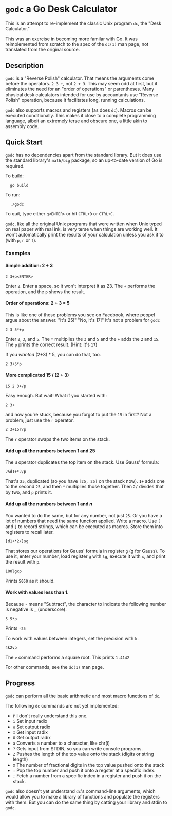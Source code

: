 # `godc` a Go Desk Calculator

This is an attempt to re-implement the classic Unix program `dc`, the "Desk Calculator."

This was an exercise in becoming more familar with Go. It was
reimplemented from scratch to the spec of the `dc(1)` man page, not translated from the original source.

## Description

`godc` is a "Reverse Polish" calculator. That means the arguments come before the operators. `2 3 +`, not `2 + 3`. This may seem odd at first,
but it eliminates the need for an "order of operations" or parentheses. Many physical desk calculators intended for use by accountants use
"Reverse Polish" operation, because it facilitates long, running calculations.

`godc` also supports macros and registers (as does `dc`). Macros can be executed conditionally. This makes it close to a complete programming language, albeit an extremely
terse and obscure one, a little akin to assembly code. 

## Quick Start

`godc` has no dependencies apart from the standard library. But it does use the standard library's `math/big` package, so an up-to-date version of Go is required.

To build:

```
  go build
```

To run:
```
  ./godc
```

To quit, type either `q<ENTER>` or hit `CTRL+D` or `CTRL+C`.

`godc`, like all the original Unix programs that were written when Unix typed on real paper with real ink, is very terse when things are working well.
It won't automatically print the results of your calculation unless you ask it to (with `p`, `n` or `f`).

### Examples

#### Simple addition: 2 + 3

```
2 3+p<ENTER>
```

Enter `2`. Enter a space, so it won't interpret it as 23. The `+` performs the operation, and the `p` shows the result.

#### Order of operations: 2 + 3 * 5

This is like one of those problems you see on Facebook, where peopel argue about the answer. "It's 25!" "No, it's 17!"
It's not a problem for `godc`

```
2 3 5*+p
```

Enter `2`, `3`, and `5`. The `*` multiplies the `3` and `5` and the `+` adds the `2` and `15`. The `p` prints the correct
result. (Hint: it's `17`)

If you _wanted_ (2+3) * 5, you can do that, too.

```
2 3+5*p
```

#### More complicated 15 / (2 + 3)

```
15 2 3+/p
```
Easy enough. But wait! What if you started with:

```
2 3+
```

and now you're stuck, because you forgot to put the `15` in first? Not a problem; just use the `r` operator.

```
2 3+15r/p
```

The `r` operator swaps the two items on the stack.

#### Add up all the numbers between 1 and 25

The `d` operator duplicates the top item on the stack. Use Gauss' formula:

```
25d1+*2/p
```

That's `25`, duplicated (so you have `[25, 25]` on the stack now). `1+` adds one to the second `25`, and then `*` multiplies those together.
Then `2/` divides that by two, and `p` prints it.

#### Add up all the numbers between 1 and _n_

You wanted to do the same, but for any number, not just `25`. Or you have a lot of numbers that need the same function applied.
Write a macro. Use `[` and `]` to record strings, which can be executed as macros. Store them into registers to recall later.

```
[d1+*2/]sg
```

That stores our operations for Gauss' formula in register `g` (g for Gauss). To use it, enter your number, load register `g` with `lg`, execute it with `x`, and print the result with `p`.

```
100lgxp
```

Prints `5050` as it should.

#### Work with values less than 1.

Because `-` means "Subtract", the character to indicate the following number is negative is `_` (underscore).

```
5_5*p
```

Prints `-25`

To work with values between integers, set the precision with `k`.

```
4k2vp
```

The `v` command performs a square root. This prints `1.4142`

For other commands, see the `dc(1)` man page.

## Progress

`godc` can perform all the basic arithmetic and most macro functions of `dc`.

The following `dc` commands are not yet implemented:

- `P` I don't really understand this one.
- `i` Set input radix
- `o` Set output radix
- `I` Get input radix
- `O` Get output radix
- `a` Converts a number to a character, like chr(i)
- `?` Gets input from STDIN, so you can write console programs.
- `Z` Pushes the length of the top value onto the stack (digits or string length)
- `X` The number of fractional digits in the top value pushed onto the stack
- `:` Pop the top number and push it onto a regster at a specific index.
- `;` Fetch a number from a specific index in a register and push it on the stack.

`godc` also doesn't yet understand `dc`'s command-line arguments, which would
allow you to make a library of functions and populate the registers with them.
But you can do the same thing by catting your library and stdin to `godc`.